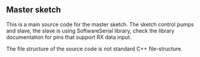 ## Master sketch

This is a main source code for the master sketch. 
The sketch control pumps and slave, the slave is using SoftwareSerial library, check the library documentation for pins that support RX data input.

The file structure of the source code is not standard C++ file-structure.